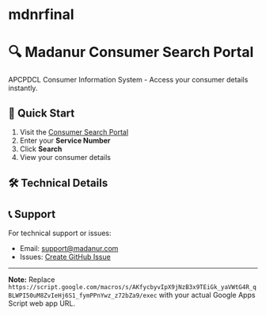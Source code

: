 # mdnrfinal
# 🔍 Madanur Consumer Search Portal

APCPDCL Consumer Information System - Access your consumer details instantly.

## 🚀 Quick Start

1. Visit the [Consumer Search Portal](https://script.google.com/macros/s/AKfycbyvIpX9jNzB3x9TEiGk_yaVWtG4R_qBLWPI50uM8ZvIeHj6S1_fymPPnYwz_z72bZa9/exec)
2. Enter your **Service Number**
3. Click **Search**
4. View your consumer details

## 🛠️ Technical Details


## 📞 Support

For technical support or issues:
- Email: support@madanur.com
- Issues: [Create GitHub Issue](https://github.com/your-username/your-repo/issues)

---

**Note:** Replace `https://script.google.com/macros/s/AKfycbyvIpX9jNzB3x9TEiGk_yaVWtG4R_qBLWPI50uM8ZvIeHj6S1_fymPPnYwz_z72bZa9/exec` with your actual Google Apps Script web app URL.
